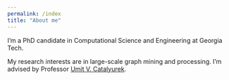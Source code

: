 ```yaml
---
permalink: /index
title: "About me"
---
```


I’m a PhD candidate in Computational Science and Engineering at Georgia Tech.

My research interests are in large-scale graph mining and processing. I’m
advised by Professor [Umit V. Catalyurek](http://cc.gatech.edu/~umit).
